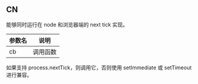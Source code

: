 ## CN

能够同时运行在 node 和浏览器端的 next tick 实现。

|参数名|说明|
|-----|---|
|cb|调用函数|

如果支持 process.nextTick，则调用它，否则使用 setImmediate 或 setTimeout 进行兼容。

